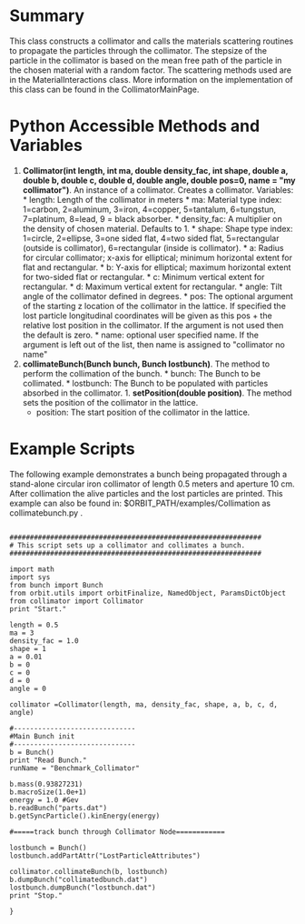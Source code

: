 # Summary #
This class constructs a collimator and calls the materials scattering routines to propagate the particles through the collimator. The stepsize of the particle in the collimator is based on the mean free path of the particle in the chosen material with a random factor. The scattering methods used are in the MaterialInteractions class. More information on the implementation of this class can be found in the CollimatorMainPage.


# Python Accessible Methods and Variables #
  1. **Collimator(int length, int ma, double density\_fac, int shape, double  a, double b, double c, double d, double angle, double pos=0, name = "my collimator")**. An instance of a collimator. Creates a collimator. Variables:
    * length: Length of the collimator in meters
    * ma: Material type index: 1=carbon, 2=aluminum, 3=iron, 4=copper, 5=tantalum, 6=tungstun, 7=platinum, 8=lead, 9 = black absorber.
    * density\_fac: A multiplier on the density of chosen material. Defaults to 1.
    * shape: Shape type index: 1=circle, 2=ellipse, 3=one sided flat, 4=two sided flat, 5=rectangular (outside is collimator), 6=rectangular (inside is collimator).
    * a: Radius for circular collimator; x-axis for elliptical; minimum horizontal extent for flat and rectangular.
    * b: Y-axis for elliptical; maximum horizontal extent for two-sided flat or rectangular.
    * c: Minimum vertical extent for rectangular.
    * d: Maximum vertical extent for rectangular.
    * angle: Tilt angle of the collimator defined in degrees.
    * pos: The optional argument of the starting z location of the collimator in the lattice.  If specified the lost particle longitudinal coordinates will be given as this pos + the relative lost position in the collimator.  If the argument is not used then the default is zero.
    * name: optional user specified name.  If the argument is left out of the list, then name is assigned to "collimator no name"
  1. **collimateBunch(Bunch bunch, Bunch lostbunch)**. The method to perform the collimation of the bunch.
    * bunch: The Bunch to be collimated.
    * lostbunch: The Bunch to be populated with particles absorbed in the collimator.
    1. **setPosition(double position)**. The method sets the position of the collimator in the lattice.
      * position: The start position of the collimator in the lattice.

# Example Scripts #

The following example demonstrates a bunch being propagated through a stand-alone circular iron collimator of length 0.5 meters and aperture 10 cm. After collimation the alive particles and the lost particles are printed. This example can also be found in: $ORBIT\_PATH/examples/Collimation as collimatebunch.py .

```

##############################################################
# This script sets up a collimator and collimates a bunch.
##############################################################

import math
import sys
from bunch import Bunch
from orbit.utils import orbitFinalize, NamedObject, ParamsDictObject
from collimator import Collimator
print "Start."

length = 0.5
ma = 3
density_fac = 1.0
shape = 1
a = 0.01
b = 0
c = 0
d = 0
angle = 0

collimator =Collimator(length, ma, density_fac, shape, a, b, c, d, angle)

#------------------------------
#Main Bunch init
#------------------------------
b = Bunch()
print "Read Bunch."
runName = "Benchmark_Collimator"

b.mass(0.93827231)
b.macroSize(1.0e+1)
energy = 1.0 #Gev
b.readBunch("parts.dat")
b.getSyncParticle().kinEnergy(energy)

#=====track bunch through Collimator Node============

lostbunch = Bunch()
lostbunch.addPartAttr("LostParticleAttributes") 

collimator.collimateBunch(b, lostbunch)
b.dumpBunch("collimatedbunch.dat")
lostbunch.dumpBunch("lostbunch.dat")
print "Stop."

}

```